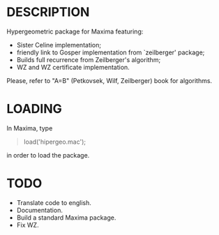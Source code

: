 DESCRIPTION
===========

Hypergeometric package for Maxima featuring:
- Sister Celine implementation;
- friendly link to Gosper implementation from `zeilberger' package;
- Builds full recurrence from Zeilberger's algorithm;
- WZ and WZ certificate implementation.

Please, refer to "A=B" (Petkovsek, Wilf, Zeilberger) book for algorithms.


LOADING
=======

In Maxima, type

> load('hipergeo.mac');

in order to load the package.


TODO
====

- Translate code to english.
- Documentation.
- Build a standard Maxima package.
- Fix WZ.
